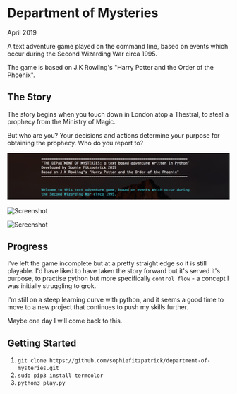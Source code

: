 # Department of Mysteries

April 2019

A text adventure game played on the command line, based on events which occur during the Second Wizarding War circa 1995.

The game is based on J.K Rowling's "Harry Potter and the Order of the Phoenix".


## The Story

The story begins when you touch down in London atop a Thestral, to steal a prophecy from the Ministry of Magic.

But who are you? Your decisions and actions determine your purpose for obtaining the prophecy. Who do you report to?

![Screenshot](Screenshots/introduction.png)

![Screenshot](Screenshots/love_room)

![Screenshot](Screenshots/dead)


## Progress

I've left the game incomplete but at a pretty straight edge so it is still playable. I'd have liked to have taken the story forward but it's served it's purpose, to practise python but more specifically `control flow` -  a concept I was initially struggling to grok.

I'm still on a steep learning curve with python, and it seems a good time to move to a new project that continues to push my skills further.

Maybe one day I will come back to this.


## Getting Started

1. `git clone https://github.com/sophiefitzpatrick/department-of-mysteries.git`
2. `sudo pip3 install termcolor`
3. `python3 play.py`
